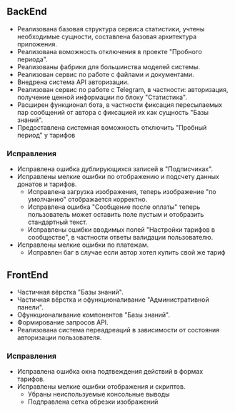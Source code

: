 ## BackEnd
- Реализована базовая структура сервиса статистики, учтены необходимые сущности, составлена базовая архитектура приложения.
- Реализована воможность отключения в проекте "Пробного периода".
- Реализованы фабрики для большинства моделей системы.
- Реализован сервис по работе с файлами и документами.
- Внедрена система API авторизации.
- Реализован сервис по работе с Telegram, в частности: авторизация, получение ценной информации по блоку "Статистика".
- Расширен функционал бота, в частности фиксация пересылаемых пар сообщений от автора с фиксацией их как сущность "Базы знаний".
- Предоставлена системная воможность отключить "Пробный период" у тарифов

### Исправления
- Исправлена ошибка дублирующихся записей в "Подписчиках".
- Исправлены мелкие ошибки по отображению и подсчету данных донатов и тарифов.
    - Исправлена загрузка изображения, теперь изображение "по умолчанию" отображается корректно.
    - Исправлена ошибка "Сообщение после оплаты" теперь пользователь может оставить поле пустым и отобразить стандартный текст.
    - Исправлены ошибки вводимых полей "Настройки тарифов в сообществе", в частности ответы валидации пользователю.
- Исправлены мелкие ошибки по платежам.
    - Исправлен баг в случае если автор хотел купить свой же тариф

## FrontEnd
- Частичная вёрстка "Базы знаний".
- Частичная вёрстка и офункционаливание "Административной панели".
- Офункционаливание компонентов "Базы знаний".
- Формирование запросов API.
- Реализована система переадреаций в зависимости от состояния авторизации пользователя. 

### Исправления
- Исправлена ошибка окна подтвеждения действий в формах тарифов.
- Исправлены мелкие ошибки отображения и скриптов.
    - Убраны неиспользуемые консольные выводы
    - Подправлена сетка обрезки изображений
    